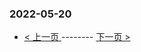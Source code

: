 ### 2022-05-20 
 

- [ < 上一页 ](https://github.com/able8/weibo-hot-record/blob/master/2022-05-19.md) -------- [ 下一页 > ](https://github.com/able8/weibo-hot-record/blob/master/2022-05-21.md)